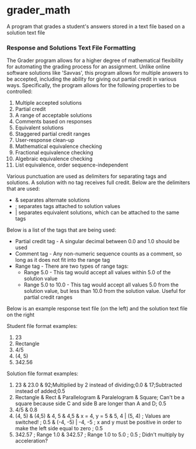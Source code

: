# grader_math
A program that grades a student's answers stored in a text file based on a solution text file

### Response and Solutions Text File Formatting

The Grader program allows for a higher degree of mathematical flexibility for automating the grading process for an assignment.
Unlike online software solutions like 'Savvas', this program allows for multiple answers to be accepted, including the ability
for giving out partial credit in various ways. Specifically, the program allows for the following properties to be controlled:

1. Multiple accepted solutions
2. Partial credit
3. A range of acceptable solutions
4. Comments based on responses
5. Equivalent solutions
6. Staggered partial credit ranges
7. User-response clean-up
8. Mathematical equivalence checking
9. Fractional equivalence checking
10. Algebraic equivalence checking
11. List equivalence, order sequence-independent

Various punctuation are used as delimiters for separating tags and solutions. A solution with no tag receives full credit. Below are the delimiters that are used:

* & separates alternate solutions
* ; separates tags attached to solution values
* | separates equivalent solutions, which can be attached to the same tags

Below is a list of the tags that are being used:

* Partial credit tag - A singular decimal between 0.0 and 1.0 should be used
* Comment tag - Any non-numeric sequence counts as a comment, so long as it does not fit into the range tag
* Range tag - There are two types of range tags:
  * Range 5.0 - This tag would accept all values within 5.0 of the solution value
  * Range 5.0 to 10.0 - This tag would accept all values 5.0 from the solution value, but less than 10.0 from the solution value.
                        Useful for partial credit ranges

Below is an example response text file (on the left) and the solution text file on the right

Student file format examples:
1. 23
2. Rectangle
3. 4/5
4. (4, 5)                               
5. 342.56

Solution file format examples:
1. 23 & 23.0 & 92;Multiplied by 2 instead of dividing;0.0 & 17;Subtracted instead of added;0.5
2. Rectangle & Rect & Parallelogram & Paralelogram & Square; Can't be a square because side C and side B are longer than A and D; 0.5
3. 4/5 & 0.8
4. (4, 5) & (4,5) & 4, 5 & 4,5 & x = 4, y = 5 & 5, 4 | (5, 4) ; Values are switched! ; 0.5 & (-4, -5) | -4, -5 ; x and y must be positive in order to make the left side equal to zero ; 0.5
5. 342.57 ; Range 1.0 & 342.57 ; Range 1.0 to 5.0 ; 0.5 ; Didn't multiply by acceleration?
